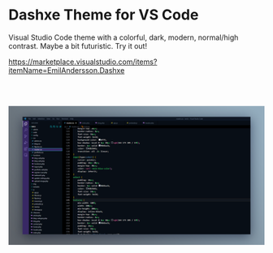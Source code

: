 # Dashxe Theme for VS Code
Visual Studio Code theme with a colorful, dark, modern, normal/high contrast. Maybe a bit futuristic.
Try it out!

https://marketplace.visualstudio.com/items?itemName=EmilAndersson.Dashxe

<br>
<br>

![Dashxe Theme](2.png)

